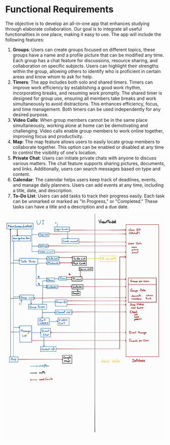 # Functional Requirements

The objective is to develop an all-in-one app that enhances studying through elaborate collaboration. Our goal is to integrate all useful functionalities in one place, making it easy to use. The app will include the following features:
 1. **Groups**: Users can create groups focused on different topics, these groups have a name and a profile picture that can be modified any time. Each group has a chat feature for discussions, resource sharing, and collaboration on specific subjects. Users can highlight their strengths within the group, allowing others to identify who is proficient in certain areas and know whom to ask for help.
 2. **Timers**: The app includes both solo and shared timers. Timers can improve work efficiency by establishing a good work rhythm, incorporating breaks, and resuming work promptly. The shared timer is designed for group use, ensuring all members take breaks and work simultaneously to avoid distractions. This enhances efficiency, focus, and time management. Both timers can be used independently for any desired purpose.
 3. **Video Calls**: When group members cannot be in the same place simultaneously, working alone at home can be demotivating and challenging. Video calls enable group members to work online together, improving focus and productivity.
 4. **Map**: The map feature allows users to easily locate group members to collaborate together. This option can be enabled or disabled at any time to control the visibility of one's location.
 5. **Private Chat**: Users can initiate private chats with anyone to discuss various matters. The chat feature supports sharing pictures, documents, and links. Additionally, users can search messages based on type and content.
 6. **Calendar**: The calendar helps users keep track of deadlines, events, and manage daily planners. Users can add events at any time, including a title, date, and description.
 7. **To-Do List**: Users can add tasks to track their progress easily. Each task can be unmarked or marked as "In Progress," or "Completed." These tasks can have a title and a description and a due date.

![Architectural Diagram](architectural_diagram.png)